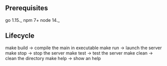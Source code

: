 ## Prerequisites

go 1.15._
npm 7+
node 14._

## Lifecycle

make build -> compile the main in executable
make run -> launch the server
make stop -> stop the server
make test -> test the server
make clean -> clean the directory
make help -> show an help